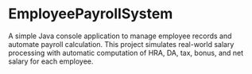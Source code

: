 # EmployeePayrollSystem
A simple Java console application to manage employee records and automate payroll calculation. This project simulates real-world salary processing with automatic computation of HRA, DA, tax, bonus, and net salary for each employee.
